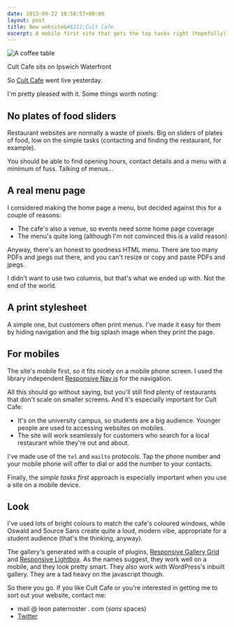 ```yaml
---
date: 2013-09-22 10:58:57+00:00
layout: post
title: New website&#8212;Cult Cafe
excerpt: A mobile first site that gets the top tasks right (hopefully)
---
```


<img src="/uploads/cult-table.JPG" alt="A coffee table" class="bleed">

<p class="figcaption">Cult Cafe sits on Ipswich Waterfront</p>

So <a href="http://cultcafe.co.uk">Cult Cafe</a> went live yesterday.

I'm pretty pleased with it. Some things worth noting:

## No plates of food sliders

Restaurant websites are normally a waste of pixels. Big on sliders of plates of food, low on the simple tasks (contacting and finding the restaurant, for example).

You should be able to find opening hours, contact details and a menu with a minimum of fuss. Talking of menus&hellip;

## A real menu page

I considered making the home page a menu, but decided against this for a couple of reasons:

- The cafe's also a venue, so events need some home page coverage
- The menu's quite long (although I'm not convinced this is a valid reason)

Anyway, there's an honest to goodness HTML menu. There are too many PDFs and jpegs out there, and you can't resize or copy and paste PDFs and jpegs.

I didn't want to use two columns, but that's what we ended up with. Not the end of the world.

## A print stylesheet

A simple one, but customers often print menus. I've made it easy for them by hiding navigation and the big splash image when they print the page.

## For mobiles

The site's mobile first, so it fits nicely on a mobile phone screen. I used the library independent [Responsive Nav js](http://responsive-nav.com) for the navigation.

All this should go without saying, but you'll still find plenty of restaurants that don't scale on smaller screens. And it's especially important for Cult Cafe:

- It's on the university campus, so students are a big audience. Younger people are used to accessing websites on mobiles.
- The site will work seamlessly for customers who search for a local restaurant while they're out and about.

I've made use of the `tel` and `mailto` protocols. Tap the phone number and your mobile phone will offer to dial or add the number to your contacts.

Finally, the *simple tasks first* approach is especially important when you use a site on a mobile device.

## Look

I've used lots of bright colours to match the cafe's coloured windows, while Oswald and Source Sans create quite a loud, modern vibe, appropriate for a student audience (that's the thinking, anyway).

The gallery's generated with a couple of plugins, [Responsive Gallery Grid](http://bdwm.be/rgg) and [Responsive Lightbox](http://www.dfactory.eu/plugins/responsive-lightbox/). As the names suggest, they work well on a mobile, and they look pretty smart. They also work with WordPress's inbuilt gallery. They are a tad heavy on the javascript though.

So there you go. If you like Cult Cafe or you're interested in getting me to sort out your website, contact me:

- mail @ leon paternoster . com (*sans* spaces)
- [Twitter](http://twitter.com/leonpaternoster)

